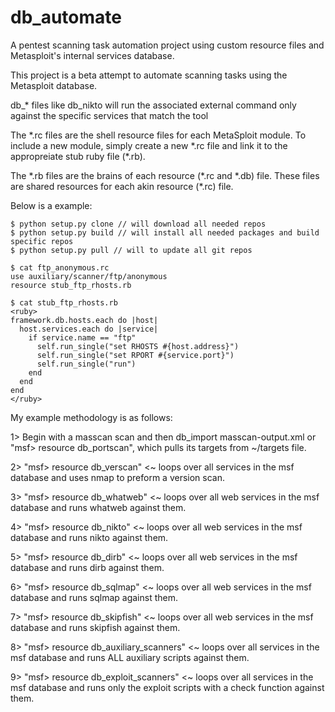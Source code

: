 # db_automate
A pentest scanning task automation project using custom resource files and Metasploit's internal services database.

This project is a beta attempt to automate scanning tasks using the Metasploit database.

db_\* files like db_nikto will run the associated external command only against the specific services that match the tool

The \*.rc files are the shell resource files for each MetaSploit module. To include a new module, simply create a new *.rc file and link it to the appropreiate stub ruby file (\*.rb). 

The \*.rb files are the brains of each resource (\*.rc and \*.db) file. These files are shared resources for each akin resource (\*.rc) file.

Below is a example:

```
$ python setup.py clone // will download all needed repos
$ python setup.py build // will install all needed packages and build specific repos
$ python setup.py pull // will to update all git repos
```

```
$ cat ftp_anonymous.rc
use auxiliary/scanner/ftp/anonymous
resource stub_ftp_rhosts.rb
```

```
$ cat stub_ftp_rhosts.rb 
<ruby>
framework.db.hosts.each do |host|
  host.services.each do |service|
    if service.name == "ftp"
      self.run_single("set RHOSTS #{host.address}")
      self.run_single("set RPORT #{service.port}")
      self.run_single("run")
    end
  end
end
</ruby>
```

My example methodology is as follows:

1> Begin with a masscan scan and then db_import masscan-output.xml or "msf> resource db_portscan", which pulls its targets from ~/targets file.

2> "msf> resource db_verscan" <~ loops over all services in the msf database and uses nmap to preform a version scan.

3> "msf> resource db_whatweb" <~ loops over all web services in the msf database and runs whatweb against them.

4> "msf> resource db_nikto" <~ loops over all web services in the msf database and runs nikto against them. 

5> "msf> resource db_dirb" <~ loops over all web services in the msf database and runs dirb against them.

6> "msf> resource db_sqlmap" <~ loops over all web services in the msf database and runs sqlmap against them.

7> "msf> resource db_skipfish" <~ loops over all web services in the msf database and runs skipfish against them.

8> "msf> resource db_auxiliary_scanners" <~ loops over all services in the msf database and runs ALL auxiliary scripts against them.

9> "msf> resource db_exploit_scanners" <~ loops over all services in the msf database and runs only the exploit scripts with a check function against them.

